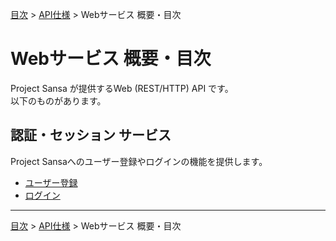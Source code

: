[目次](../../../目次.md) > [API仕様](../API仕様概要・目次.md) > Webサービス 概要・目次

# Webサービス 概要・目次

Project Sansa が提供するWeb (REST/HTTP) API です。  
以下のものがあります。

## 認証・セッション サービス ##
Project Sansaへのユーザー登録やログインの機能を提供します。
- [ユーザー登録](認証・セッション/ユーザー登録.md)
- [ログイン](認証・セッション/ログイン.md)

***
[目次](../../../目次.md) > [API仕様](../API仕様概要・目次.md) > Webサービス 概要・目次
